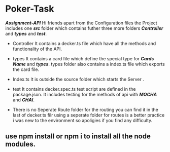 # Poker-Task
***Assignment-API***
Hi friends apart from the Configuration files the Project includes one ***src*** folder
which contains futher three more folders ***Controller*** and ***types*** and ***test***.
* Controller
It contains a decker.ts file which have all the methods and functionality of the API.
* types
It contains a card file which define the special type for ***Cards Name*** and ***types***.
types folder also contains a index.ts file which exports the card file.

* Index.ts
It is outside the source folder which starts the Server .

* test
It contains decker.spec.ts test script are defined in the package.json.
It includes testing for the methods of api with ***MOCHA*** and ***CHAI***.

* There is no Seperate Route folder for the routing you can find it 
in the last of decker.ts filr using a seperate folder for routes is a better practice i was new to the environment so apoligies
if you find any difficulty.

## use npm install or npm i to install all the node modules.


